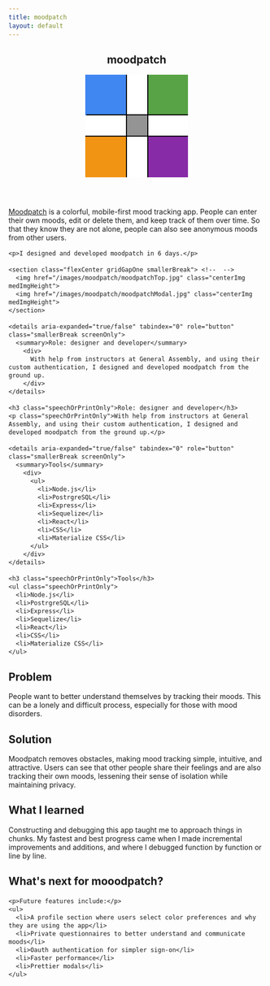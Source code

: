 ```yaml
---
title: moodpatch
layout: default
---
```


<article class="projContainer">

  <header class="flexRow flexCenter">
    <h1 class="class="centerGrid">moodpatch</h1>
    <img src="/images/moodpatch.svg" class="logoInLock">
  </header>

  <section>
    <p><a href="https://github.com/ctavispost/moodPatch_frontend" target="_blank">Moodpatch</a> is a colorful, mobile-first mood tracking app. People can enter their own moods, edit or delete them, and keep track of them over time. So that they know they are not alone, people can also see anonymous moods from other users.</p>

    <p>I designed and developed moodpatch in 6 days.</p>

    <section class="flexCenter gridGapOne smallerBreak"> <!--  -->
      <img href="/images/moodpatch/moodpatchTop.jpg" class="centerImg medImgHeight">
      <img href="/images/moodpatch/moodpatchModal.jpg" class="centerImg medImgHeight">
    </section>

    <details aria-expanded="true/false" tabindex="0" role="button" class="smallerBreak screenOnly">
      <summary>Role: designer and developer</summary>
        <div>
          With help from instructors at General Assembly, and using their custom authentication, I designed and developed moodpatch from the ground up.
        </div>
    </details>

    <h3 class="speechOrPrintOnly">Role: designer and developer</h3>
    <p class="speechOrPrintOnly">With help from instructors at General Assembly, and using their custom authentication, I designed and developed moodpatch from the ground up.</p>

    <details aria-expanded="true/false" tabindex="0" role="button" class="smallerBreak screenOnly">
      <summary>Tools</summary>
        <div>
          <ul>
            <li>Node.js</li>
            <li>PostrgreSQL</li>
            <li>Express</li>
            <li>Sequelize</li>
            <li>React</li>
            <li>CSS</li>
            <li>Materialize CSS</li>
          </ul>
        </div>
    </details>

    <h3 class="speechOrPrintOnly">Tools</h3>
    <ul class="speechOrPrintOnly">
      <li>Node.js</li>
      <li>PostrgreSQL</li>
      <li>Express</li>
      <li>Sequelize</li>
      <li>React</li>
      <li>CSS</li>
      <li>Materialize CSS</li>
    </ul>
  </section>

  <section class="medBreak">
    <h2>Problem</h2>
    <p>People want to better understand themselves by tracking their moods. This can be a lonely and difficult process, especially for those with mood disorders.</p>
  </section>

  <section class="medBreak">
    <h2>Solution</h2>
    <p>Moodpatch removes obstacles, making mood tracking simple, intuitive, and attractive. Users can see that other people share their feelings and are also tracking their own moods, lessening their sense of isolation while maintaining privacy.</p>
  </section>

  <section class="medBreak">
    <h2>What I learned</h2>
    <p>Constructing and debugging this app taught me to approach things in chunks. My fastest and best progress came when I made incremental improvements and additions, and where I debugged function by function or line by line.</p>
  </section>

  <section class="medBreak">
    <h2>What's next for mooodpatch?</h2>

    <p>Future features include:</p>
    <ul>
      <li>A profile section where users select color preferences and why they are using the app</li>
      <li>Private questionnaires to better understand and communicate moods</li>
      <li>Oauth authentication for simpler sign-on</li>
      <li>Faster performance</li>
      <li>Prettier modals</li>
    </ul>
  </section>

</article>
